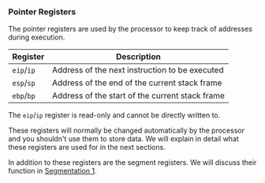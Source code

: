 ### Pointer Registers

The pointer registers are used by the processor to keep track of addresses
during execution.

| Register | Description |
| -------- | ----------- |
| `eip`/`ip` | Address of the next instruction to be executed |
| `esp`/`sp` | Address of the end of the current stack frame |
| `ebp`/`bp` | Address of the start of the current stack frame |

The `eip`/`ip` register is read-only and cannot be directly written to.

These registers will normally be changed automatically by
the processor and you shouldn't use them to store data. We will explain
in detail what these registers are used for in the next sections.

In addition to these registers are the segment registers. We will discuss their
function in [Segmentation 1](/x86-assembly/segmentation1).
